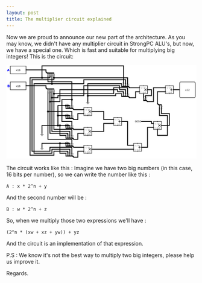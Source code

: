 ```yaml
---
layout: post
title: The multiplier circuit explained
---
```

Now we are proud to announce our new part of the architecture. As you may know, we didn't have any multiplier circuit in StrongPC ALU's, but now, we have a special one. Which is fast and suitable for multiplying big integers! This is the circuit: 

![Multiplier](/mul.png)

The circuit works like this : 
Imagine we have two big numbers (in this case, 16 bits per number), so we can write the number like this : 

```
A : x * 2^n + y
```
And the second number will be :

```
B : w * 2^n + z
```

So, when we multiply those two expressions we'll have : 

```
(2^n * (xw + xz + yw)) + yz
``` 

And the circuit is an implementation of that expression. 

P.S : We know it's not the best way to multiply two big integers, please help us improve it. 

Regards.
